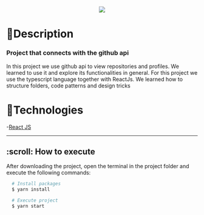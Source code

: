 <h1 align="center">

  <img src="https://github.com/vitorfebraga/github-explorer/blob/master/vitorreactjs.gif"/>

</h1>

#
# 📝Description
<h3>Project that connects with the github api</h3>
In this project we use github api to view repositories and profiles. We learned to use it and explore its functionalities in general. 
For this project we use the typescript language together with ReactJs. 
We learned how to structure folders, code patterns and design tricks

##

# 🚀Technologies


  -[React JS](https://reactjs.org/)

  ---

<h2> :scroll: How to execute</h2>

After downloading the project, open the terminal in the project folder and execute the following commands:

``` bash
  # Install packages
  $ yarn install

  # Execute project
  $ yarn start
```
